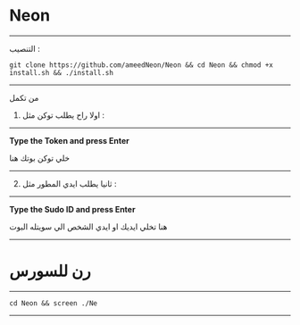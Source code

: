 Neon
==============

______________________________________________________________________________________________________________________

التنصيب :

```git clone https://github.com/ameedNeon/Neon && cd Neon && chmod +x install.sh && ./install.sh```

______________________________________________________________________________________________________________________

من تكمل 
1. اولا راح يطلب توكن
مثل :
------

**Type the Token and press Enter**

خلي توكن بوتك هنا 
______________________________________________________________________________________________________________________

2. ثانيا يطلب ايدي المطور
مثل :
------

**Type the Sudo ID and press Enter**

هنا تخلي ايديك او ايدي الشخص الي سويتله البوت
______________________________________________________________________________________________________________________


رن للسورس 
========

______________________________________________________________________________________________________________________


```cd Neon && screen ./Ne```

_____________________________________________________________________________________________________________________
